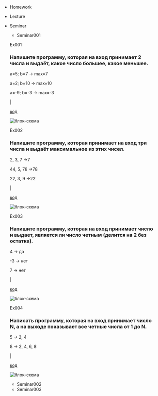  - Homework
 - Lecture
 - Seminar
   - Seminar001

    Ex001
    ### Напишите программу, которая на вход принимает 2 числа и выдаёт, какое число большее, какое меньшее.

    a=5; b=7 -> max=7

    a=2; b=10 -> max=10

    a=-9; b=-3 -> max=-3

    |
    
     [код](Seminar/Seminar001/Ex001/Program.cs) 

    ![блок-схема](Seminar/Seminar001/Ex001/diagram.drawio.png)

    Ex002
    ### Напишите программу, которая принимает на вход три числа и выдаёт максимальное из этих чисел.

    2, 3, 7 ->7

    44, 5, 78 ->78

    22, 3, 9 ->22

    |

    [код](Seminar/Seminar001/Ex002/Program.cs)

    ![блок-схема](Seminar/Seminar001/Ex002/diagram.drawio.png)
    


    Ex003
    ### Напишите программу, которая на вход принимает число и выдает, является ли число четным (делится на 2 без остатка).

    4 -> да

   -3 -> нет

    7 -> нет

    |

    [код](Seminar/Seminar001/Ex003/Program.cs)

    ![блок-схема](Seminar/Seminar001/Ex003/diagram.drawio.png)

    

    Ex004
    ### Написать программу, которая на вход принимает число N, а на выходе показывает все четные числа от 1 до N.

    5 -> 2, 4

    8 -> 2, 4, 6, 8

    |

    [код](Seminar/Seminar001/Ex004/Program.cs)

    ![блок-схема](Seminar/Seminar001/Ex004/diagram.drawio.png)

    

   - Seminar002
   - Seminar003
